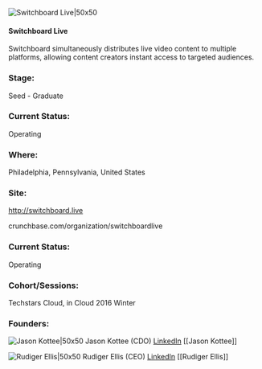 

![Switchboard Live|50x50](https://apimg.techstars.com/connect/images/image_files/56b26754a93e9f643e000004/original/switch_400x400.png)

#### Switchboard Live
Switchboard simultaneously distributes live video content to multiple platforms, allowing content creators instant access to targeted audiences.

### Stage: 
Seed - Graduate 

### Current Status: 
Operating

### Where:
Philadelphia, Pennsylvania, United States

### Site:
http://switchboard.live



crunchbase.com/organization/switchboardlive

### Current Status: 
Operating

### Cohort/Sessions: 
Techstars Cloud, in Cloud 2016 Winter

### Founders: 

![Jason Kottee|50x50](https://apimg.techstars.com/connect/images/image_files/5bb4be3d34a60d61fd000097/original/catalyst_2.jpg) Jason Kottee (CDO) [LinkedIn](https://linkedin.com/in/jkotte) [[Jason Kottee]]

![Rudiger Ellis|50x50](https://apimg.techstars.com/connect/images/image_files/617828faeec0370008da6f68/original/Rudy_J._Ellis___Switchboard_Live_2021.png) Rudiger Ellis (CEO) [LinkedIn](https://linkedin.com/in/rudyjellis) [[Rudiger Ellis]]


